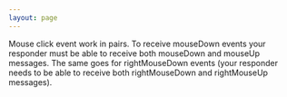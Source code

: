 ```yaml
---
layout: page
---
```




Mouse click event work in pairs. To receive mouseDown events your responder must be able to receive both mouseDown and mouseUp messages. The same goes for rightMouseDown events (your responder needs to be able to receive both rightMouseDown and rightMouseUp messages).
